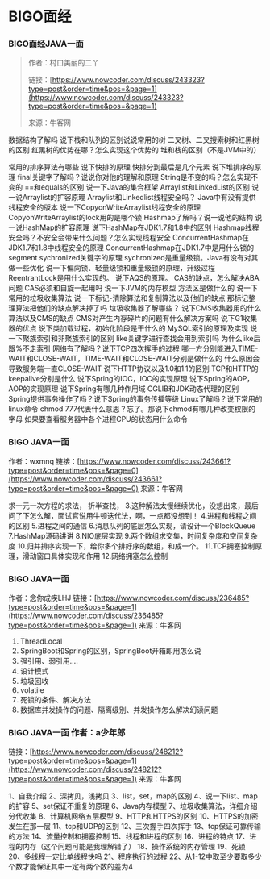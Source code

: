 # BIGO面经

### BIGO面经JAVA一面

> 作者：村口美丽的二丫
>
> 链接：[https://www.nowcoder.com/discuss/243323?type=post&order=time&pos=&page=1](https://www.nowcoder.com/discuss/243323?type=post&order=time&pos=&page=1)
>
> 来源：牛客网

数据结构了解吗  说下栈和队列的区别说说常用的树 二叉树、二叉搜索树和红黑树的区别
红黑树的优势在哪？怎么实现这个优势的
堆和栈的区别（不是JVM中的）

常用的排序算法有哪些
 说下快排的原理
 快排分到最后是几个元素
 说下堆排序的原理
 final关键字了解吗？说说你对他的理解和原理
 String是不变的吗？怎么实现不变的
 ==和equals的区别
 说一下Java的集合框架
 Arraylist和LinkedList的区别
 说一说Arraylist的扩容原理
 Arraylist和Linkedlist线程安全吗？
 Java中有没有提供线程安全的版本
 说一下CopyonWriteArraylist线程安全的原理
 CopyonWriteArraylist的lock用的是哪个锁
 Hashmap了解吗？说一说他的结构
 说一说HashMap的扩容原理
 说下HashMap在JDK1.7和1.8中的区别
 Hashmap线程安全吗？不安全会带来什么问题？怎么实现线程安全
 ConcurrentHashmap在JDK1.7和1.8中线程安全的原理
 ConcurrentHashmap在JDK1.7中是用什么锁的segment
 sychronized关键字的原理
 sychronized是重量级锁。Java有没有对其做一些优化
 说一下偏向锁、轻量级锁和重量级锁的原理，升级过程
 ReentrantLock是用什么实现的。
 说下AQS的原理。
 CAS的缺点，怎么解决ABA问题
 CAS必须和自旋一起用吗
 说一下JVM的内存模型
 方法区是做什么的
 说一下常用的垃圾收集算法
 说一下标记-清除算法和复制算法以及他们的缺点
 那标记整理算法把他们的缺点解决掉了吗
 垃圾收集器了解哪些？
 说下CMS收集器用的什么算法以及CMS的缺点
 CMS对产生内存碎片的问题有什么解决方案吗
 说下G1收集器的优点
 说下类加载过程，初始化阶段是干什么的
 MySQL索引的原理及实现
 说一下聚族索引和非聚族索引的区别
 like关键字进行查找会用到索引吗
 为什么like后跟%不走索引
 网络有了解吗？说下TCP四次挥手的过程
 哪一方分别能进入TIME-WAIT和CLOSE-WAIT，TIME-WAIT和CLOSE-WAIT分别是做什么的
 什么原因会导致服务端一直CLOSE-WAIT
 说下HTTP协议以及1.0和1.1的区别
 TCP和HTTP的keepalive分别是什么
 说下Spring的IOC，IOC的实现原理
 说下Spring的AOP，AOP的实现原理
 说下Spring有哪几种作用域
 CGLIB和JDK动态代理的区别
 Spring提供事务操作了吗？说下Spring的事务传播等级
 Linux了解吗？说下常用的linux命令
 chmod 777代表什么意思？忘了。那说下chmod有哪几种改变权限的字母
 如果要查看服务器中各个进程CPU的状态用什么命令

### BIGO JAVA一面

作者：wxmnq
链接：[https://www.nowcoder.com/discuss/243661?type=post&order=time&pos=&page=0](https://www.nowcoder.com/discuss/243661?type=post&order=time&pos=&page=0)
来源：牛客网

求一元一次方程的求法，    折半查找，    3.这种解法太慢继续优化，没想出来，最后问了下怎么解，面试官说用牛顿迭代法，啊，一点都没想到！    4.进程和线程之间的区别    5.进程之间的通信    6.消息队列的底层怎么实现，请设计一个BlockQueue    7.HashMap源码讲讲    8.NIO底层实现    9.两个数组求交集，时间复杂度和空间复杂度    10.归并排序实现一下，给你多个排好序的数组，和成一个。    11.TCP拥塞控制原理，滑动窗口具体实现和作用    12.网络拥塞怎么控制

### BIGO JAVA一面

作者：念你成疾LHJ
链接：[https://www.nowcoder.com/discuss/236485?type=post&order=time&pos=&page=1](https://www.nowcoder.com/discuss/236485?type=post&order=time&pos=&page=1)
来源：牛客网

1. ThreadLocal   
2. SpringBoot和Spring的区别，SpringBoot开箱即用怎么说    
3. 强引用、弱引用....    
4. 设计模式    
5. 垃圾回收    
6. volatile    
7. 死锁的条件、解决方法   
8. 数据库并发操作的问题、隔离级别、并发操作怎么解决幻读问题



### BIGO JAVA一面 作者：a少年郎

链接：[https://www.nowcoder.com/discuss/248212?type=post&order=time&pos=&page=1](https://www.nowcoder.com/discuss/248212?type=post&order=time&pos=&page=1)
来源：牛客网

1、自我介绍
 2、深拷贝，浅拷贝
 3、list，set，map的区别
 4、说一下list、map的扩容
 5、set保证不重复的原理
 6、Java内存模型
 7、垃圾收集算法，详细介绍分代收集
 8、计算机网络五层模型
 9、HTTP和HTTPS的区别
 10、HTTPS的加密发生在那一层
 11、tcp和UDP的区别
 12、三次握手四次挥手
 13、tcp保证可靠传输的方法
 14、流量控制和拥塞控制
 15、线程和进程的区别
 16、进程的特点
 17、进程的内存（这个问题可能是我理解错了）
 18、操作系统的内存管理
 19、死锁
 20、多线程一定比单线程快吗
 21、程序执行的过程
 22、从1-12中取至少要取多少个数才能保证其中一定有两个数的差为4